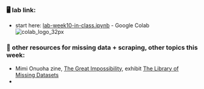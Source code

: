 ### 🖥️ lab link:
- start here: [lab-week10-in-class.ipynb](https://colab.research.google.com/github/mab253/dataviz_fall23/blob/main/week10/week10_complete_class.ipynb) -  Google Colab ![colab_logo_32px](https://github.com/mab253/dataviz_fall23/assets/17707843/9f26ae0a-cf0f-42c2-a1f5-584bb38a36c7)

### 🤖 other resources for missing data + scraping, other topics this week:
- Mimi Onuoha zine, [The Great Impossibility](https://mimionuoha.com/the-great-impossibility), exhibit [The Library of Missing Datasets](https://mimionuoha.com/the-library-of-missing-datasets)
- 
